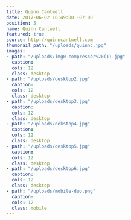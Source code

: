 ```yaml
---
title: Quinn Cantwell
date: 2017-06-02 16:49:00 -07:00
position: 5
name: Quinn Cantwell
featured: true
source: http://quinncantwell.com
thumbnail_path: "/uploads/quinnc.jpg"
images:
- path: "/uploads/img0-compressor%20(1).jpg"
  caption: 
  cols: 12
  class: desktop
- path: "/uploads/desktop2.jpg"
  caption: 
  cols: 12
  class: desktop
- path: "/uploads/desktop3.jpg"
  caption: 
  cols: 12
  class: desktop
- path: "/uploads/dekstop4.jpg"
  caption: 
  cols: 12
  class: desktop
- path: "/uploads/desktop5.jpg"
  caption: 
  cols: 12
  class: desktop
- path: "/uploads/desktop6.jpg"
  caption: 
  cols: 12
  class: desktop
- path: "/uploads/mobile-duo.png"
  caption: 
  cols: 12
  class: mobile
---
```


